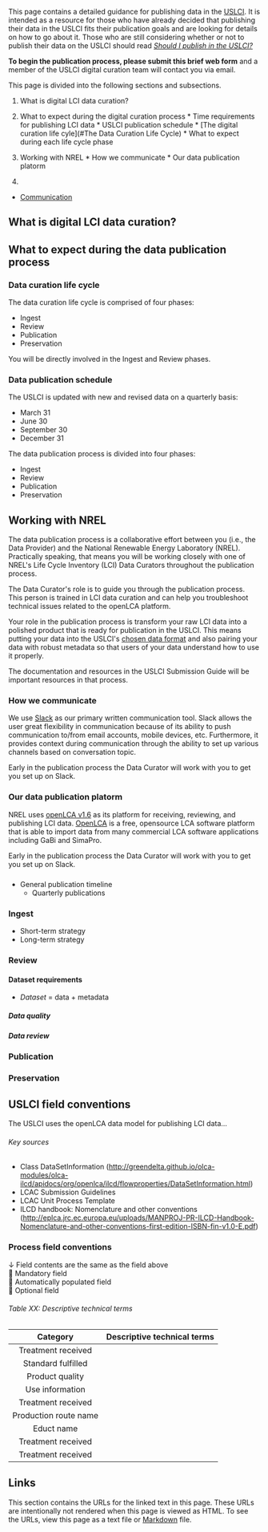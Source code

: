 This page contains a detailed guidance for publishing data in the [USLCI][uslci_landing].  It is intended as a resource for those who have already decided that publishing their data in the USLCI fits their publication goals and are looking for details on how to go about it.  Those who are still considering whether or not to publish their data on the USLCI should read *[Should I publish in the USLCI?](should-i-publish-in-the-uslci.md)*

**To begin the publication process, please submit this brief web form** and a member of the USLCI digital curation team will contact you via email.

This page is divided into the following sections and subsections.
  1. What is digital LCI data curation?
  2. What to expect during the digital curation process
    * Time requirements for publishing LCI data
    * USLCI publication schedule
    * [The digital curation life cyle](#The Data Curation Life Cycle)
    * What to expect during each life cycle phase
  3. Working with NREL
    * How we communicate
    * Our data publication platorm

  2.

  * [Communication](#Communication)

## What is digital LCI data curation?

## What to expect during the data publication process

### Data curation life cycle
The data curation life cycle is comprised of four phases:
  * Ingest
  * Review
  * Publication
  * Preservation

You will be directly involved in the Ingest and Review phases.  

### Data publication schedule
The USLCI is updated with new and revised data on a quarterly basis:
  * March 31
  * June 30
  * September 30
  * December 31

The data publication process is divided into four phases:
  * Ingest
  * Review
  * Publication
  * Preservation

## Working with NREL
The data publication process is a collaborative effort between you (i.e., the Data Provider) and the National Renewable Energy Laboratory (NREL).  Practically speaking, that means you will be working closely with one of NREL's Life Cycle Inventory (LCI) Data Curators throughout the publication process.

The Data Curator's role is to guide you through the publication process.  This person is trained in LCI data curation and can help you troubleshoot technical issues related to the openLCA platform.

Your role in the publication process is transform your raw LCI data into a polished product that is ready for publication in the USLCI.  This means putting your data into the USLCI's [chosen data format](#data-publication-platform) and also pairing your data with robust metadata so that users of your data understand how to use it properly.  

The documentation and resources in the USLCI Submission Guide will be important resources in that process.

### How we communicate
We use [Slack][slack] as our primary written communication tool.  Slack allows the user great flexibility in communication because of its ability to push communication to/from email accounts, mobile devices, etc.   Furthermore, it provides context during communication through the ability to set up various channels based on conversation topic.  

Early in the publication process the Data Curator will work with you to get you set up on Slack.

<a id="data-publication-platform"></a>
### Our data publication platorm
NREL uses [openLCA v1.6][openlca_v16] as its platform for receiving, reviewing, and publishing LCI data.  [OpenLCA][openlca] is a free, opensource LCA software platform that is able to import data from many commercial LCA software applications including GaBi and SimaPro.

Early in the publication process the Data Curator will work with you to get you set up on Slack.



###


  * General publication timeline
    * Quarterly publications

### Ingest
  * Short-term strategy
  * Long-term strategy

### Review  

#### Dataset requirements
* *Dataset* = data + metadata

##### Data quality
##### Data review

### Publication  
### Preservation

## USLCI field conventions
The USLCI uses the openLCA data model for publishing LCI data...

###### Key sources
* Class DataSetInformation (http://greendelta.github.io/olca-modules/olca-ilcd/apidocs/org/openlca/ilcd/flowproperties/DataSetInformation.html)
* LCAC Submission Guidelines
* LCAC Unit Process Template
* ILCD handbook: Nomenclature and other conventions (http://eplca.jrc.ec.europa.eu/uploads/MANPROJ-PR-ILCD-Handbook-Nomenclature-and-other-conventions-first-edition-ISBN-fin-v1.0-E.pdf)

### Process field conventions
&darr; Field contents are the same as the field above  
:small_red_triangle: Mandatory field  
:small_orange_diamond: Automatically populated field  
:small_blue_diamond: Optional field  

###### Table XX: Descriptive technical terms

| Category | Descriptive technical terms |   
|:---:|:---|    
| Treatment received |   |    
| Standard fulfilled |   |    
| Product quality |   |    
| Use information |   |    
| Treatment received |   |    
| Production route name |   |    
| Educt name |   |    
| Treatment received |   |    
| Treatment received |   |    

## Links
This section contains the URLs for the linked text in this page. These URLs are intentionally not rendered when this page is viewed as HTML.  To see the URLs, view this page as a text file or [Markdown][markdown] file.  

[markdown]: https://daringfireball.net/projects/markdown/  
[openlca]: http://www.openlca.org/  
[openlca_v16]: http://www.openlca.org/download/
[section_1]: https://github.nrel.gov/acarpent/uslci_admin/wiki/Should-I-publish-in-the-USLCI    
[section_2]: https://github.nrel.gov/acarpent/uslci_admin/wiki/How-to-publish-in-the-USLCI   
[section_3]: https://github.nrel.gov/acarpent/uslci_admin/wiki/FAQ    
[slack]: https://slack.com/  
[uslci_landing]: http://www.nrel.gov/lci/  
